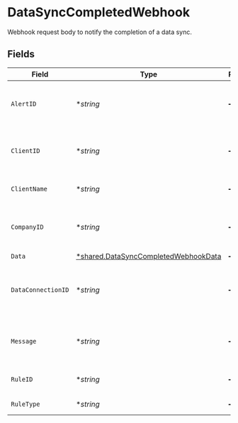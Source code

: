 # DataSyncCompletedWebhook

Webhook request body to notify the completion of a data sync.


## Fields

| Field                                                                                              | Type                                                                                               | Required                                                                                           | Description                                                                                        | Example                                                                                            |
| -------------------------------------------------------------------------------------------------- | -------------------------------------------------------------------------------------------------- | -------------------------------------------------------------------------------------------------- | -------------------------------------------------------------------------------------------------- | -------------------------------------------------------------------------------------------------- |
| `AlertID`                                                                                          | **string*                                                                                          | :heavy_minus_sign:                                                                                 | Unique identifier of the webhook event.                                                            |                                                                                                    |
| `ClientID`                                                                                         | **string*                                                                                          | :heavy_minus_sign:                                                                                 | Unique identifier for your client in Codat.                                                        |                                                                                                    |
| `ClientName`                                                                                       | **string*                                                                                          | :heavy_minus_sign:                                                                                 | Name of your client in Codat.                                                                      |                                                                                                    |
| `CompanyID`                                                                                        | **string*                                                                                          | :heavy_minus_sign:                                                                                 | Unique identifier for your SMB in Codat.                                                           | 8a210b68-6988-11ed-a1eb-0242ac120002                                                               |
| `Data`                                                                                             | [*shared.DataSyncCompletedWebhookData](../../../pkg/models/shared/datasynccompletedwebhookdata.md) | :heavy_minus_sign:                                                                                 | N/A                                                                                                |                                                                                                    |
| `DataConnectionID`                                                                                 | **string*                                                                                          | :heavy_minus_sign:                                                                                 | Unique identifier for a company's data connection.                                                 | 2e9d2c44-f675-40ba-8049-353bfcb5e171                                                               |
| `Message`                                                                                          | **string*                                                                                          | :heavy_minus_sign:                                                                                 | A human readable message about the webhook.                                                        |                                                                                                    |
| `RuleID`                                                                                           | **string*                                                                                          | :heavy_minus_sign:                                                                                 | Unique identifier for the rule.                                                                    |                                                                                                    |
| `RuleType`                                                                                         | **string*                                                                                          | :heavy_minus_sign:                                                                                 | The type of rule.                                                                                  |                                                                                                    |
